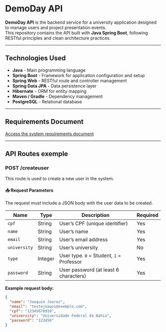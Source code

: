 # DemoDay API

**DemoDay API** is the backend service for a university application designed to manage users and project presentation events.  
This repository contains the API built with **Java Spring Boot**, following RESTful principles and clean architecture practices.

---

## Technologies Used

- **Java** - Main programming language  
- **Spring Boot** - Framework for application configuration and setup  
- **Spring Web** - RESTful route and controller management  
- **Spring Data JPA** - Data persistence layer  
- **Hibernate** - ORM for entity mapping  
- **Maven / Gradle** - Dependency management  
- **PostgreSQL** - Relational database

---

## Requirements Document

[Access the system requirements document](https://docs.google.com/document/d/1WxX1Q8yOPc812UFwMu00FkKZp7S3j5BIyUZi6pdiwp0/edit?usp=sharing)

---

## API Routes exemple

### **POST /createuser**

This route is used to create a new user in the system.

#### 📥 Request Parameters

The request must include a JSON body with the user data to be created.

| Name | Type | Description | Required |
|------|------|--------------|-----------|
| `cpf` | String | User’s CPF (unique identifier) | Yes |
| `name` | String | User’s name | Yes |
| `email` | String | User’s email address | Yes |
| `university` | String | User’s university | No |
| `type` | Integer | User type. `0` = Student, `1` = Professor | Yes |
| `password` | String | User password (at least 6 characters) | Yes |

**Example request body:**
```json
{
  "name": "Joaquim Joarez",
  "email": "testejoaqui@exemplo.com",
  "cpf": "12345678910",
  "university": "Universidade Federal da Bahia",
  "password": "123456"
}
